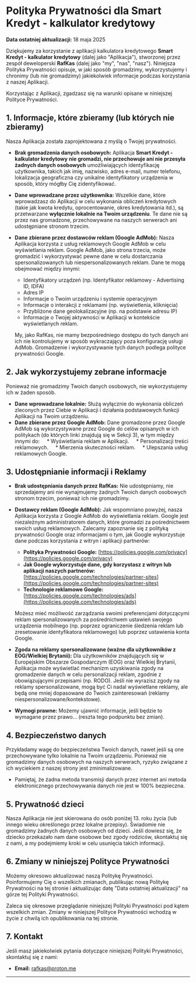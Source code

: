 # Polityka Prywatności dla Smart Kredyt - kalkulator kredytowy

**Data ostatniej aktualizacji:** 18 maja 2025

Dziękujemy za korzystanie z aplikacji kalkulatora kredytowego **Smart Kredyt - kalkulator kredytowy** (dalej jako "Aplikacja"), stworzonej przez zespół deweloperski **RafKas** (dalej jako "my", "nas", "nasz"). Niniejsza Polityka Prywatności opisuje, w jaki sposób gromadzimy, wykorzystujemy i chronimy (lub nie gromadzimy) jakiekolwiek informacje podczas korzystania z naszej Aplikacji.

Korzystając z Aplikacji, zgadzasz się na warunki opisane w niniejszej Polityce Prywatności.

## 1. Informacje, które zbieramy (lub których nie zbieramy)

Nasza Aplikacja została zaprojektowana z myślą o Twojej prywatności.

* **Brak gromadzenia danych osobowych:** Aplikacja **Smart Kredyt - kalkulator kredytowy** **nie gromadzi, nie przechowuje ani nie przesyła żadnych danych osobowych** umożliwiających identyfikację użytkownika, takich jak imię, nazwisko, adres e-mail, numer telefonu, lokalizacja geograficzna czy unikalne identyfikatory urządzenia w sposób, który mógłby Cię zidentyfikować.
* **Dane wprowadzane przez użytkownika:** Wszelkie dane, które wprowadzasz do Aplikacji w celu wykonania obliczeń kredytowych (takie jak kwota kredytu, oprocentowanie, okres kredytowania itd.), są przetwarzane **wyłącznie lokalnie na Twoim urządzeniu**. Te dane nie są przez nas gromadzone, przechowywane na naszych serwerach ani udostępniane stronom trzecim.
* **Dane zbierane przez dostawców reklam (Google AdMob):**
    Nasza Aplikacja korzysta z usług reklamowych Google AdMob w celu wyświetlania reklam. Google AdMob, jako strona trzecia, może gromadzić i wykorzystywać pewne dane w celu dostarczania spersonalizowanych lub niespersonalizowanych reklam. Dane te mogą obejmować między innymi:
    * Identyfikatory urządzeń (np. Identyfikator reklamowy - Advertising ID, IDFA)
    * Adres IP
    * Informacje o Twoim urządzeniu i systemie operacyjnym
    * Informacje o interakcji z reklamami (np. wyświetlenia, kliknięcia)
    * Przybliżone dane geolokalizacyjne (np. na podstawie adresu IP)
    * Informacje o Twojej aktywności w Aplikacji w kontekście wyświetlanych reklam.

    My, jako RafKas, nie mamy bezpośredniego dostępu do tych danych ani ich nie kontrolujemy w sposób wykraczający poza konfigurację usługi AdMob. Gromadzenie i wykorzystywanie tych danych podlega polityce prywatności Google.


## 2. Jak wykorzystujemy zebrane informacje

Ponieważ nie gromadzimy Twoich danych osobowych, nie wykorzystujemy ich w żaden sposób.

* **Dane wprowadzane lokalnie:** Służą wyłącznie do wykonania obliczeń zleconych przez Ciebie w Aplikacji i działania podstawowych funkcji Aplikacji na Twoim urządzeniu.
* **Dane zbierane przez Google AdMob:** Dane gromadzone przez Google AdMob są wykorzystywane przez Google do celów opisanych w ich politykach (do których linki znajdują się w Sekcji 3), w tym między innymi do:
    * Wyświetlania reklam w Aplikacji.
    * Personalizacji treści reklamowych.
    * Mierzenia skuteczności reklam.
    * Ulepszania usług reklamowych Google.

## 3. Udostępnianie informacji i Reklamy

* **Brak udostępniania danych przez RafKas:** Nie udostępniamy, nie sprzedajemy ani nie wynajmujemy żadnych Twoich danych osobowych stronom trzecim, ponieważ ich nie gromadzimy.
* **Dostawcy reklam (Google AdMob):**
    Jak wspomniano powyżej, nasza Aplikacja korzysta z Google AdMob do wyświetlania reklam. Google jest niezależnym administratorem danych, które gromadzi za pośrednictwem swoich usług reklamowych. Zalecamy zapoznanie się z polityką prywatności Google oraz informacjami o tym, jak Google wykorzystuje dane podczas korzystania z witryn i aplikacji partnerów:
    * **Polityka Prywatności Google:** [https://policies.google.com/privacy](https://policies.google.com/privacy)
    * **Jak Google wykorzystuje dane, gdy korzystasz z witryn lub aplikacji naszych partnerów:** [https://policies.google.com/technologies/partner-sites](https://policies.google.com/technologies/partner-sites)
    * **Technologie reklamowe Google:** [https://policies.google.com/technologies/ads](https://policies.google.com/technologies/ads)

    Możesz mieć możliwość zarządzania swoimi preferencjami dotyczącymi reklam spersonalizowanych za pośrednictwem ustawień swojego urządzenia mobilnego (np. poprzez ograniczenie śledzenia reklam lub zresetowanie identyfikatora reklamowego) lub poprzez ustawienia konta Google.

* **Zgoda na reklamy spersonalizowane (ważne dla użytkowników z EOG/Wielkiej Brytanii):**
    Dla użytkowników znajdujących się w Europejskim Obszarze Gospodarczym (EOG) oraz Wielkiej Brytanii, Aplikacja może wyświetlać mechanizm uzyskiwania zgody na gromadzenie danych w celu personalizacji reklam, zgodnie z obowiązującymi przepisami (np. RODO). Jeśli nie wyrazisz zgody na reklamy spersonalizowane, mogą być Ci nadal wyświetlane reklamy, ale będą one mniej dopasowane do Twoich zainteresowań (reklamy niespersonalizowane/kontekstowe).

* **Wymogi prawne:** Możemy ujawnić informacje, jeśli będzie to wymagane przez prawo... (reszta tego podpunktu bez zmian).


## 4. Bezpieczeństwo danych

Przykładamy wagę do bezpieczeństwa Twoich danych, nawet jeśli są one przechowywane tylko lokalnie na Twoim urządzeniu. Ponieważ nie gromadzimy danych osobowych na naszych serwerach, ryzyko związane z ich wyciekiem z naszej strony jest zminimalizowane.

* Pamiętaj, że żadna metoda transmisji danych przez internet ani metoda elektronicznego przechowywania danych nie jest w 100% bezpieczna.

## 5. Prywatność dzieci

Nasza Aplikacja nie jest skierowana do osób poniżej 13. roku życia (lub innego wieku określonego przez lokalne przepisy). Świadomie nie gromadzimy żadnych danych osobowych od dzieci. Jeśli dowiesz się, że dziecko przekazało nam dane osobowe bez zgody rodziców, skontaktuj się z nami, a my podejmiemy kroki w celu usunięcia takich informacji.

## 6. Zmiany w niniejszej Polityce Prywatności

Możemy okresowo aktualizować naszą Politykę Prywatności. Poinformujemy Cię o wszelkich zmianach, publikując nową Politykę Prywatności na tej stronie i aktualizując datę "Data ostatniej aktualizacji" na górze tej Polityki Prywatności.

Zaleca się okresowe przeglądanie niniejszej Polityki Prywatności pod kątem wszelkich zmian. Zmiany w niniejszej Polityce Prywatności wchodzą w życie z chwilą ich opublikowania na tej stronie.

## 7. Kontakt

Jeśli masz jakiekolwiek pytania dotyczące niniejszej Polityki Prywatności, skontaktuj się z nami:

* **Email:**  rafkas@proton.me

---
